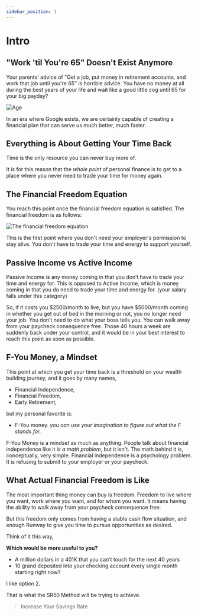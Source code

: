 ```yaml
---
sidebar_position: 1
---
```


# Intro

## "Work 'til You're 65" Doesn't Exist Anymore

Your parents' advice of "Get a job, put money in retirement accounts, and work that job until you're 65" is horrible advice. You have no money at all during the best years of your life and wait like a good little cog until 65 for your big payday?

![Age](/img/age-meme.svg)

In an era where Google exists, we are certainly capable of creating a financial plan that can serve us much better, much faster.

## Everything is About Getting Your Time Back 

Time is the only resource you can never buy more of. 

It is for this reason that the *whole point* of personal finance is to get to a place where you never need to trade your time for money again. 

## The Financial Freedom Equation

You reach this point once the financial freedom equation is satisfied. The financial freedom is as follows:

![The financial freedom equation](/img/financial-freedom-equation-dark.svg)

This is the first point where you don't need your employer's permission to stay alive. You don't have to trade your time and energy to support yourself.

## Passive Income vs Active Income

Passive Income is any money coming in that you don’t have to trade your time and energy for. This is opposed to Active Income, which is money coming in that you do need to trade your time and energy for. (your salary falls under this category)

So, if it costs you $2500/month to live, but you have $5000/month coming in whether you get out of bed in the morning or not, you no longer need your job. You don’t need to do what your boss tells you. You can walk away from your paycheck consequence free. Those 40 hours a week are suddenly back under your control, and it would be in your best interest to reach this point as soon as possible.

## F-You Money, a Mindset

This point at which you get your time back is a threshold on your wealth building journey, and it goes by many names, 
* Financial Independence, 
* Financial Freedom, 
* Early Retirement,

but my personal favorite is:
* F-You money. 
*you can use your imagination to figure out what the F stands for.*

F-You Money is a mindset as much as anything. People talk about financial independence like it *is a math problem*, but it isn't. The math behind it is, conceptually, very simple. Financial independence is a psychology problem. It is refusing to submit to your employer or your paycheck.

## What Actual Financial Freedom is Like

The most important thing money can buy is freedom. Freedom to live where you want, work where you want, and for whom you want. It means having the ability to walk away from your paycheck consequence free. 

But this freedom only comes from having a stable cash flow situation, and enough Runway to give you time to pursue opportunities as desired.

Think of it this way, 

**Which would be more useful to you?** 

- A million dollars in a 401K that you can’t touch for the next 40 years 
- 10 grand deposited into your checking account every single month starting right now?

I like option 2.

That is what the SR50 Method will be trying to achieve.

>Increase Your Savings Rate
